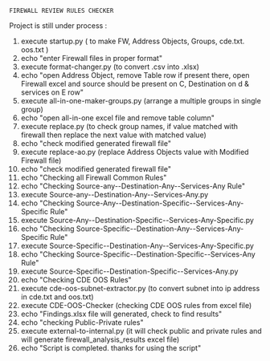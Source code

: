 `FIREWALL REVIEW RULES CHECKER`

Project is still under process : 

1) execute startup.py  ( to make FW, Address Objects, Groups, cde.txt. oos.txt )
2) echo "enter Firewall files in proper format" 
3) execute format-changer.py (to convert .csv into .xlsx)
4) echo "open Address Object, remove Table row if present there, open Firewall excel and source should be present on C, Destination on d & services on  E row"
5) execute all-in-one-maker-groups.py (arrange a multiple groups in single group)
6) echo "open all-in-one excel file and remove table column"
7) execute replace.py (to check group names, if value matched with firewall then replace the next value with matched value)
8) echo "check modified generated firewall file"
9) execute replace-ao.py (replace Address Objects value with Modified Firewall file)
10) echo "check modified generated firewall file"
11) echo "Checking all Firewall Common Rules"
12) echo "Checking Source-any--Destination-Any--Services-Any Rule"
13) execute Source-any--Destination-Any--Services-Any.py
14) echo "Checking Source-Any--Destination-Specific--Services-Any-Specific Rule"
15) execute Source-Any--Destination-Specific--Services-Any-Specific.py
16) echo "Checking Source-Specific--Destination-Any--Services-Any-Specific Rule"
17) execute Source-Specific--Destination-Any--Services-Any-Specific.py
18) echo "Checking Source-Specific--Destination-Specific--Services-Any Rule"
19) execute Source-Specific--Destination-Specific--Services-Any.py
20) echo "Checking CDE OOS Rules"
21) execute cde-oos-subnet-extractor.py (to convert subnet into ip address in cde.txt and oos.txt)
22) execute CDE-OOS-Checker (checking CDE OOS rules from excel file)
23) echo "Findings.xlsx file will generated, check to find results"
24) echo "checking Public-Private rules"
25) execute external-to-internal.py (it will check public and private rules and will generate firewall_analysis_results excel file)
26) echo "Script is completed. thanks for using the script"
